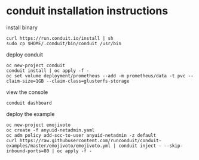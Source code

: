 # conduit installation instructions

install binary
```
curl https://run.conduit.io/install | sh
sudo cp $HOME/.conduit/bin/conduit /usr/bin
```
deploy conduit
```
oc new-project conduit
conduit install | oc apply -f -
oc set volume deployment/prometheus --add -m prometheus/data -t pvc --claim-size=1GB --claim-class=glusterfs-storage
```
view the console
```
conduit dashboard
```
deploy the example
```
oc new-project emojivoto
oc create -f anyuid-netadmin.yaml
oc adm policy add-scc-to-user anyuid-netadmin -z default
curl https://raw.githubusercontent.com/runconduit/conduit-examples/master/emojivoto/emojivoto.yml | conduit inject - --skip-inbound-ports=80 | oc apply -f -
```